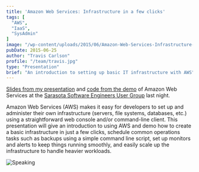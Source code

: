 ```yaml
---
title: 'Amazon Web Services: Infrastructure in a few clicks'
tags: [
  "AWS",
  "IaaS",
  "SysAdmin"
]
image: "/wp-content/uploads/2015/06/Amazon-Web-Services-Infrastructure-in-a-few-clicks-825x510.png"
pubDate: 2015-06-25
author: "Travis Carlson"
profile: "/team/travis.jpg"
type: "Presentation"
brief: "An introduction to setting up basic IT infrastructure with AWS"
---
```

<a href="http://www.slideshare.net/TravisCarlson/amazon-web-services-infrastructure-in-a-few-clicks" target="_blank">Slides from my presentation</a> and <a href="https://github.com/srqsoftware/06-24-2016_Amazon-Web-Services-Infrastructure-In-A-Few-Clicks" target="_blank">code from the demo</a> of Amazon Web Services at the [Sarasota Software Engineers User Group](http://www.meetup.com/SarasotaSoftwareEngineers/events/222958877/) last night.

Amazon Web Services (AWS) makes it easy for developers to set up and administer their own infrastructure (servers, file systems, databases, etc.) using a straightforward web console and/or command-line client. This presentation will give an introduction to using AWS and demo how to create a basic infrastructure in just a few clicks, schedule common operations tasks such as backups using a simple command line script, set up monitors and alerts to keep things running smoothly, and easily scale up the infrastructure to handle heavier workloads.

![Speaking](/wp-content/uploads/2015/06/CITQ8ifWwAE5Ck7.jpg)
